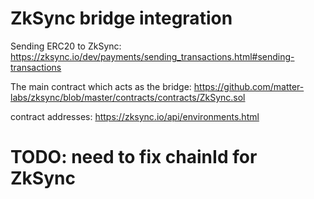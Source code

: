 # ZkSync bridge integration

Sending ERC20 to ZkSync:
https://zksync.io/dev/payments/sending_transactions.html#sending-transactions

The main contract which acts as the bridge:
https://github.com/matter-labs/zksync/blob/master/contracts/contracts/ZkSync.sol

contract addresses:
https://zksync.io/api/environments.html

# TODO: need to fix chainId for ZkSync

